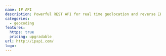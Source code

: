```yaml
---
name: IP API
description: Powerful REST API for real time geolocation and reverse IP lookup.
categories:
  - geocoding
features:
  https: true
  pricing: upgradable
url: http://ipapi.com/
logo:
---
```

